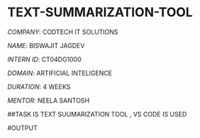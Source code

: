 # TEXT-SUMMARIZATION-TOOL

*COMPANY*: CODTECH IT SOLUTIONS

*NAME*: BISWAJIT JAGDEV

*INTERN ID*: CT04DG1000

*DOMAIN*: ARTIFICIAL INTELIGENCE

*DURATION*: 4 WEEKS

*MENTOR*: NEELA SANTOSH

##TASK IS TEXT SUUMARIZATION TOOL , VS CODE IS USED

#OUTPUT

